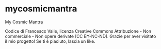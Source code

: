 # mycosmicmantra
My Cosmic Mantra

Codice di Francesco Valle, licenza Creative Commons Attribuzione - Non commerciale - Non opere derivate [CC BY-NC-ND]. 
Grazie per aver visitato il mio progetto! Se ti è piaciuto, lascia un like.
